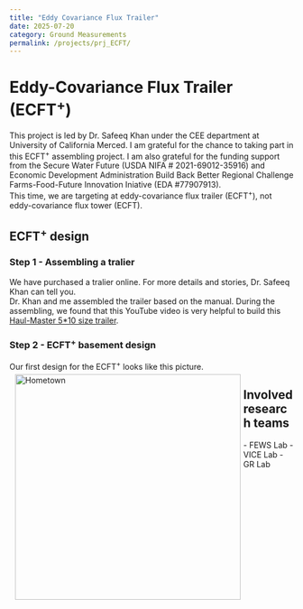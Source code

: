 ```yaml
---
title: "Eddy Covariance Flux Trailer"
date: 2025-07-20
category: Ground Measurements
permalink: /projects/prj_ECFT/
---
```


<h1>Eddy-Covariance Flux Trailer (ECFT<sup>+</sup>)</h1>
This project is led by Dr. Safeeq Khan under the CEE department at University of California Merced. I am grateful for the chance to taking part in this ECFT<sup>+</sup> assembling project. I am also grateful for the funding support from the Secure Water Future (USDA NIFA # 2021-69012-35916) and Economic Development Administration Build Back Better Regional Challenge Farms-Food-Future Innovation Iniative (EDA #77907913).<br>
This time, we are targeting at eddy-covariance flux trailer (ECFT<sup>+</sup>), not eddy-covariance flux tower (ECFT).

<h2>ECFT<sup>+</sup> design</h2>
<h3>Step 1 - Assembling a tralier</h3>
We have purchased a tralier online. For more details and stories, Dr. Safeeq Khan can tell you. <br>
Dr. Khan and me assembled the trailer based on the manual. During the assembling, we found that this YouTube video is very helpful to build this <a href="https://www.youtube.com/watch?v=QL-F22P8uC8" target="_blank">Haul-Master 5*10 size trailer</a>. 

<h3>Step 2 - ECFT<sup>+</sup> basement design </h3>
Our first design for the ECFT<sup>+</sup> looks like this picture.
<img src="/images/projects/ECFT/ECFT_1.PNG" alt="Hometown" style="width: 400px; float: left; margin: 5px 5px 5px 10px;">

<h2>Involved research teams</h2>
- FEWS Lab
- VICE Lab
- GR Lab

